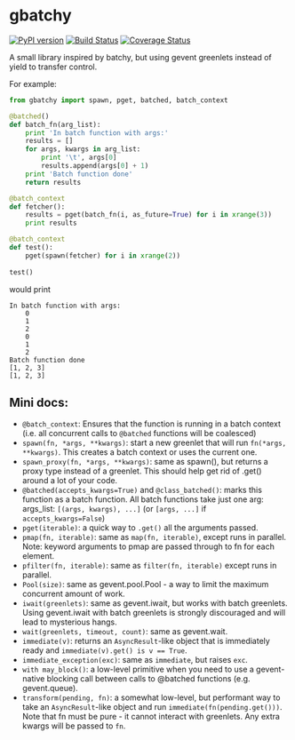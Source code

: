 gbatchy
=======

[![PyPI version](https://badge.fury.io/py/gbatchy.svg)](http://badge.fury.io/py/gbatchy)
[![Build Status](https://travis-ci.org/mikekap/gbatchy.svg?branch=master)](https://travis-ci.org/mikekap/gbatchy)
[![Coverage Status](https://coveralls.io/repos/mikekap/gbatchy/badge.png?branch=master)](https://coveralls.io/r/mikekap/gbatchy?branch=master)

A small library inspired by batchy, but using gevent greenlets instead of yield to transfer control.

For example:

```python
from gbatchy import spawn, pget, batched, batch_context

@batched()
def batch_fn(arg_list):
    print 'In batch function with args:'
    results = []
    for args, kwargs in arg_list:
        print '\t', args[0]
        results.append(args[0] + 1)
    print 'Batch function done'
    return results

@batch_context
def fetcher():
    results = pget(batch_fn(i, as_future=True) for i in xrange(3))
    print results

@batch_context
def test():
    pget(spawn(fetcher) for i in xrange(2))
    
test()
```
would print
```
In batch function with args:
	0
	1
	2
	0
	1
	2
Batch function done
[1, 2, 3]
[1, 2, 3]
```

Mini docs:
-----------

 - `@batch_context`: Ensures that the function is running in a batch context (i.e. all concurrent calls to `@batched` functions will be coalesced)
 - `spawn(fn, *args, **kwargs)`: start a new greenlet that will run `fn(*args, **kwargs)`. This creates a batch context or uses the current one.
 - `spawn_proxy(fn, *args, **kwargs)`: same as spawn(), but returns a proxy type instead of a greenlet. This should help get rid of .get() around a lot of your code.
 - `@batched(accepts_kwargs=True)` and `@class_batched()`: marks this function as a batch function. All batch functions take just one arg: args_list: `[(args, kwargs), ...]` (or `[args, ...]` if `accepts_kwargs=False`)
 - `pget(iterable)`: a quick way to `.get()` all the arguments passed.
 - `pmap(fn, iterable)`: same as `map(fn, iterable)`, except runs in parallel. Note: keyword arguments to pmap are passed through to fn for each element.
 - `pfilter(fn, iterable)`: same as `filter(fn, iterable)` except runs in parallel.
 - `Pool(size)`: same as gevent.pool.Pool - a way to limit the maximum concurrent amount of work.
 - `iwait(greenlets)`: same as gevent.iwait, but works with batch greenlets. Using gevent.iwait with batch greenlets is strongly discouraged and will lead to mysterious hangs.
 - `wait(greenlets, timeout, count)`: same as gevent.wait.
 - `immediate(v)`: returns an `AsyncResult`-like object that is immediately ready and `immediate(v).get() is v == True`.
 - `immediate_exception(exc)`: same as `immediate`, but raises `exc`.
 - `with may_block()`: a low-level primitive when you need to use a gevent-native blocking call between calls to @batched functions (e.g. gevent.queue).
 - `transform(pending, fn)`: a somewhat low-level, but performant way to take an `AsyncResult`-like object and run `immediate(fn(pending.get()))`. Note that fn must be pure - it cannot interact with greenlets. Any extra kwargs will be passed to `fn`.

